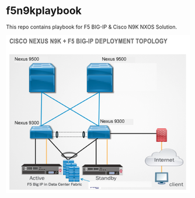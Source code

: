 # f5n9kplaybook
This repo contains playbook for F5 BIG-IP &amp; Cisco N9K NXOS Solution.

![Image of Topology](https://github.com/f5alliances/f5n9kplaybook/blob/master/f5n9k.png)
